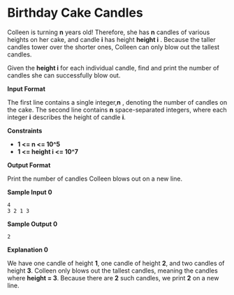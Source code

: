 Birthday Cake Candles
=======================

Colleen is turning **n** years old! Therefore, she has **n** candles of various heights on her cake, and candle **i** has height
**height i** . Because the taller candles tower over the shorter ones, Colleen can only blow out the tallest candles.

Given the **height i** for each individual candle, find and print the number of candles she can successfully blow out.

**Input Format**

The first line contains a single integer,**n** , denoting the number of candles on the cake.
The second line contains **n** space-separated integers, where each integer **i** describes the height of candle **i**.

**Constraints**
- **1 <= n <= 10^5**
- **1 <= height i <= 10^7**

**Output Format**

Print the number of candles Colleen blows out on a new line.

**Sample Input 0**
```
4
3 2 1 3
```

**Sample Output 0**
```
2
```

**Explanation 0**

We have one candle of height **1**, one candle of height **2**, and two candles of height **3**. Colleen only blows out the 
tallest candles, meaning the candles where **height = 3**. Because there are **2** such candles, we print **2** on a new line.
